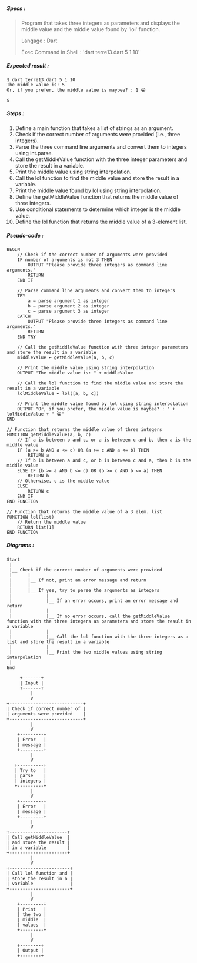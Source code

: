 ##### Specs :

> Program that takes three integers as parameters
> and displays the middle value and the middle value found by 'lol' function.
>
> Langage : Dart
>
> Exec Command in Shell : 'dart terre13.dart 5 1 10'

##### Expected result :

```
$ dart terre13.dart 5 1 10
The middle value is: 5
Or, if you prefer, the middle value is maybee? : 1 😁

$ 
```

##### Steps :

1.  Define a main function that takes a list of strings as an argument.
2.  Check if the correct number of arguments were provided (i.e., three integers).
3.  Parse the three command line arguments and convert them to integers using int.parse.
4.  Call the getMiddleValue function with the three integer parameters and store the result in a variable.
5.  Print the middle value using string interpolation.
6.  Call the lol function to find the middle value and store the result in a variable.
7.  Print the middle value found by lol using string interpolation.
8.  Define the getMiddleValue function that returns the middle value of three integers.
9.  Use conditional statements to determine which integer is the middle value.
10. Define the lol function that returns the middle value of a 3-element list.

##### Pseudo-code :

```
BEGIN
    // Check if the correct number of arguments were provided
    IF number of arguments is not 3 THEN
        OUTPUT "Please provide three integers as command line arguments."
        RETURN
    END IF

    // Parse command line arguments and convert them to integers
    TRY
        a ← parse argument 1 as integer
        b ← parse argument 2 as integer
        c ← parse argument 3 as integer
    CATCH
        OUTPUT "Please provide three integers as command line arguments."
        RETURN
    END TRY

    // Call the getMiddleValue function with three integer parameters and store the result in a variable
    middleValue ← getMiddleValue(a, b, c)

    // Print the middle value using string interpolation
    OUTPUT "The middle value is: " + middleValue

    // Call the lol function to find the middle value and store the result in a variable
    lolMiddleValue ← lol([a, b, c])

    // Print the middle value found by lol using string interpolation
    OUTPUT "Or, if you prefer, the middle value is maybee? : " + lolMiddleValue + " 😁"
END

// Function that returns the middle value of three integers
FUNCTION getMiddleValue(a, b, c)
    // If a is between b and c, or a is between c and b, then a is the middle value
    IF (a >= b AND a <= c) OR (a >= c AND a <= b) THEN
        RETURN a
    // If b is between a and c, or b is between c and a, then b is the middle value
    ELSE IF (b >= a AND b <= c) OR (b >= c AND b <= a) THEN
        RETURN b
    // Otherwise, c is the middle value
    ELSE
        RETURN c
    END IF
END FUNCTION

// Function that returns the middle value of a 3 elem. list
FUNCTION lol(list)
    // Return the middle value
    RETURN list[1]
END FUNCTION
```

##### Diagrams :

```
Start
 |
 |__ Check if the correct number of arguments were provided
 |      |
 |      |__ If not, print an error message and return
 |      |
 |      |__ If yes, try to parse the arguments as integers
 |             |
 |             |__ If an error occurs, print an error message and return
 |             |
 |             |__ If no error occurs, call the getMiddleValue function with the three integers as parameters and store the result in a variable
 |             |
 |             |__ Call the lol function with the three integers as a list and store the result in a variable
 |             |
 |             |__ Print the two middle values using string interpolation
 |
End
```

```
     +-------+
     | Input |
     +-------+
         |
         V
+----------------------------+
| Check if correct number of |
| arguments were provided    |
+----------------------------+
         |
         V
    +---------+
    | Error   |
    | message |
    +---------+
         |
         V
   +----------+
   | Try to   |
   | parse    |
   | integers |
   +----------+
         |
         V
    +---------+
    | Error   |
    | message |
    +---------+
         |
         V
+----------------------+
| Call getMiddleValue  |
| and store the result |
| in a variable        |
+----------------------+
         |
         V
+-----------------------+
| Call lol function and |
| store the result in a |
| variable              |
+-----------------------+
         |
         V
    +---------+
    | Print   |
    | the two |
    | middle  |
    | values  |
    +---------+
         |
         V
    +--------+
    | Output |
    +--------+
```
